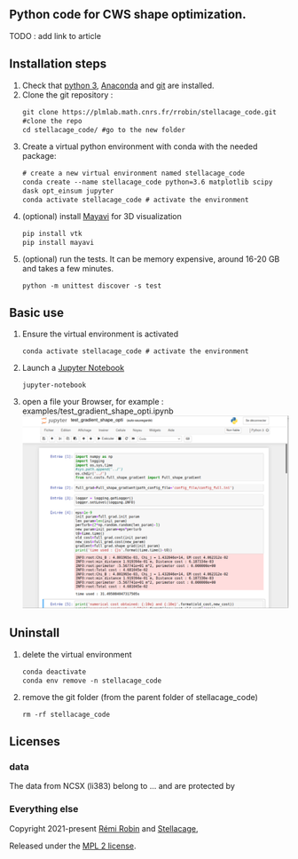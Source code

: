 Python code for CWS shape optimization.
---
TODO :  add link to article
## Installation steps
1. Check that [python 3](https://www.python.org/downloads/), [Anaconda](https://www.anaconda.com/products/individual) and [git](https://git-scm.com/downloads) are installed.
2. Clone the git repository :
    ```
    git clone https://plmlab.math.cnrs.fr/rrobin/stellacage_code.git    #clone the repo
    cd stellacage_code/ #go to the new folder
    ```
3. Create a virtual python environment with conda with the needed package:
    ```
    # create a new virtual environment named stellacage_code
    conda create --name stellacage_code python=3.6 matplotlib scipy dask opt_einsum jupyter
    conda activate stellacage_code # activate the environment
    ```
4. (optional) install [Mayavi](https://docs.enthought.com/mayavi/mayavi/) for 3D visualization
    ```
    pip install vtk
    pip install mayavi
    ```
5. (optional) run the tests. It can be memory expensive, around 16-20 GB and takes a few minutes.
    ```
    python -m unittest discover -s test
    ```
## Basic use
1. Ensure the virtual environment is activated
    ```
    conda activate stellacage_code # activate the environment
    ```
2. Launch a [Jupyter Notebook](https://jupyter.org/)
    ```
    jupyter-notebook
    ```
3. open a file your Browser, for example : examples/test_gradient_shape_opti.ipynb
![screenshot](screen_jupyter14-08-55.png)

## Uninstall
1. delete the virtual environment
    ```
    conda deactivate
    conda env remove -n stellacage_code
    ```
2. remove the git folder (from the parent folder of stellacage_code)
    ```
    rm -rf stellacage_code
    ```
## Licenses
### data
The data from NCSX (li383) belong to ... and are protected by 
### Everything else
Copyright 2021-present [Rémi Robin](https://rrobin.pages.math.cnrs.fr/) and [Stellacage](https://www.ljll.math.upmc.fr/~sigalotti/cage/stellacage.html),

Released under the [MPL 2 license](https://mozilla.org/MPL/2.0).
